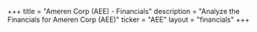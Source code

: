 +++
title = "Ameren Corp (AEE) - Financials"
description = "Analyze the Financials for Ameren Corp (AEE)"
ticker = "AEE"
layout = "financials"
+++


